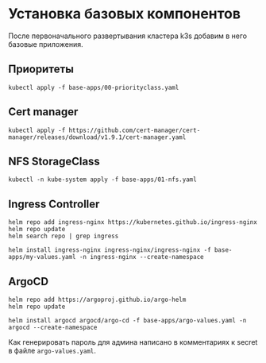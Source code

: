 # Установка базовых компонентов

После первоначального развертывания кластера k3s добавим в него базовые приложения.

## Приоритеты

```shell
kubectl apply -f base-apps/00-priorityclass.yaml
```

## Cert manager

```shell
kubectl apply -f https://github.com/cert-manager/cert-manager/releases/download/v1.9.1/cert-manager.yaml
```

## NFS StorageClass

```shell
kubectl -n kube-system apply -f base-apps/01-nfs.yaml
```

## Ingress Controller

```shell
helm repo add ingress-nginx https://kubernetes.github.io/ingress-nginx
helm repo update
helm search repo | grep ingress
```

```shell
helm install ingress-nginx ingress-nginx/ingress-nginx -f base-apps/my-values.yaml -n ingress-nginx --create-namespace
```

## ArgoCD

```shell
helm repo add https://argoproj.github.io/argo-helm
helm repo update
```

```shell
helm install argocd argocd/argo-cd -f base-apps/argo-values.yaml -n argocd --create-namespace
```

Как генерировать пароль для админа написано в комментариях к secret в файле `argo-values.yaml`.